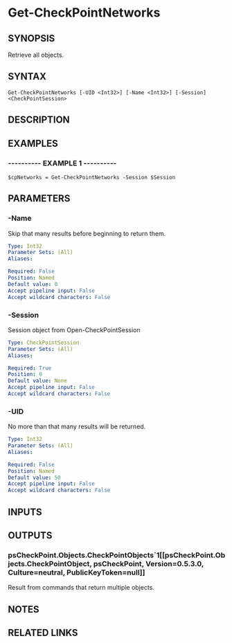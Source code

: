 # Get-CheckPointNetworks

## SYNOPSIS
Retrieve all objects.

## SYNTAX

```
Get-CheckPointNetworks [-UID <Int32>] [-Name <Int32>] [-Session] <CheckPointSession>
```

## DESCRIPTION

## EXAMPLES

### ----------  EXAMPLE 1  ----------
```
$cpNetworks = Get-CheckPointNetworks -Session $Session
```

## PARAMETERS

### -Name
Skip that many results before beginning to return them.

```yaml
Type: Int32
Parameter Sets: (All)
Aliases: 

Required: False
Position: Named
Default value: 0
Accept pipeline input: False
Accept wildcard characters: False
```

### -Session
Session object from Open-CheckPointSession

```yaml
Type: CheckPointSession
Parameter Sets: (All)
Aliases: 

Required: True
Position: 0
Default value: None
Accept pipeline input: False
Accept wildcard characters: False
```

### -UID
No more than that many results will be returned.

```yaml
Type: Int32
Parameter Sets: (All)
Aliases: 

Required: False
Position: Named
Default value: 50
Accept pipeline input: False
Accept wildcard characters: False
```

## INPUTS

## OUTPUTS

### psCheckPoint.Objects.CheckPointObjects`1[[psCheckPoint.Objects.CheckPointObject, psCheckPoint, Version=0.5.3.0, Culture=neutral, PublicKeyToken=null]]
Result from commands that return multiple objects.

## NOTES

## RELATED LINKS


